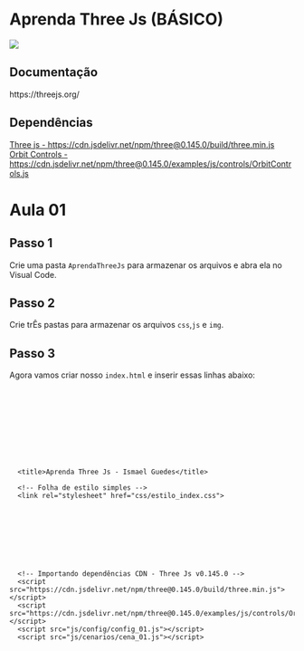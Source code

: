 <h1>Aprenda Three Js (BÁSICO)</h1>

<img src="https://miro.medium.com/max/724/1*6s_Dkfeldg35ySmAp0tPkQ.png">

<h2>Documentação</h2>
https://threejs.org/

<h2>Dependências</h2>
<a href="https://cdn.jsdelivr.net/npm/three@0.145.0/build/three.min.js">Three js - 
  https://cdn.jsdelivr.net/npm/three@0.145.0/build/three.min.js</a><br>
<a href="https://cdn.jsdelivr.net/npm/three@0.145.0/examples/js/controls/OrbitControls.js">Orbit Controls - https://cdn.jsdelivr.net/npm/three@0.145.0/examples/js/controls/OrbitControls.js</a>

<h1>Aula 01</h1>
<h2>Passo 1</h2>
<p>Crie uma pasta <code>AprendaThreeJs</code> para armazenar os arquivos e abra ela no Visual Code.</p>
<h2>Passo 2</h2>
<p>Crie trÊs pastas para armazenar os arquivos <code>css</code>,<code>js</code> e <code>img</code>.</p>
<h2>Passo 3</h2>
<p>Agora vamos criar nosso <code>index.html</code> e inserir essas linhas abaixo: </p>
<pre>
<!-- Documentação padrão html brasil -->
<!DOCTYPE html>
<html lang="pt-br">
  <head>
      <meta charset="UTF-8">
      <meta http-equiv="X-UA-Compatible" content="IE=edge">
      <meta name="viewport" content="width=device-width, initial-scale=1.0">

      <title>Aprenda Three Js - Ismael Guedes</title>

      <!-- Folha de estilo simples -->
      <link rel="stylesheet" href="css/estilo_index.css">
  </head>
  <body>
      <div id="janela"></div>

      <!-- Importando dependências CDN - Three Js v0.145.0 -->
      <script src="https://cdn.jsdelivr.net/npm/three@0.145.0/build/three.min.js"></script>
      <script src="https://cdn.jsdelivr.net/npm/three@0.145.0/examples/js/controls/OrbitControls.js"></script>
      <script src="js/config/config_01.js"></script>
      <script src="js/cenarios/cena_01.js"></script>

  </body>
</html>
</pre>
